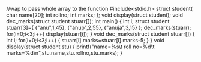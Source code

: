 //wap to pass whole array to the function
#include<stdio.h>
struct student{
char name[20];
int rollno;
int marks;
};
void display(struct student);
void dec_marks(struct student stuarr[]);
int main()
{
int i;
struct student stuarr[3]={
{"anu",1,45},
{"anup",2,55},
{"anuja",3,15}
};
dec_marks(stuarr);
for(i=0;i<3;i++)
display(stuarr[i]);
}
void dec_marks(struct student stuarr[])
{
int i;
for(i=0;i<3;i++)
{
stuarr[i].marks=stuarr[i].marks-5;
}
}
void display(struct student stu)
{
printf("name=%s\t roll no=%d\t marks=%d\n",stu.name,stu.rollno,stu.marks);
}
